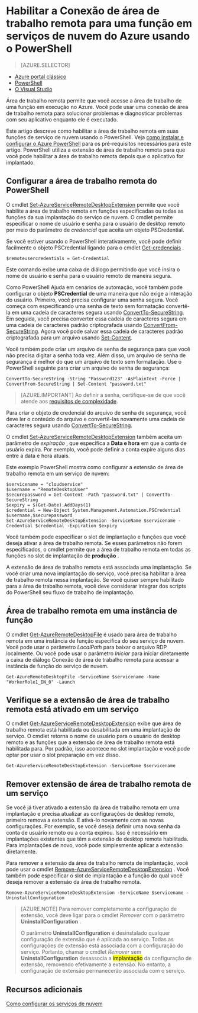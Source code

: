 <properties
pageTitle="Habilitar a Conexão de área de trabalho remota para uma função em serviços de nuvem do Azure usando o PowerShell"
description="Como configurar seu aplicativo de serviço de nuvem azure usando o PowerShell para permitir conexões de área de trabalho remotas"
services="cloud-services"
documentationCenter=""
authors="thraka"
manager="timlt"
editor=""/>
<tags
ms.service="cloud-services"
ms.workload="tbd"
ms.tgt_pltfrm="na"
ms.devlang="na"
ms.topic="article"
ms.date="08/05/2016"
ms.author="adegeo"/>

# <a name="enable-remote-desktop-connection-for-a-role-in-azure-cloud-services-using-powershell"></a>Habilitar a Conexão de área de trabalho remota para uma função em serviços de nuvem do Azure usando o PowerShell

>[AZURE.SELECTOR]
- [Azure portal clássico](cloud-services-role-enable-remote-desktop.md)
- [PowerShell](cloud-services-role-enable-remote-desktop-powershell.md)
- [O Visual Studio](../vs-azure-tools-remote-desktop-roles.md)


Área de trabalho remota permite que você acesse a área de trabalho de uma função em execução no Azure. Você pode usar uma conexão de área de trabalho remota para solucionar problemas e diagnosticar problemas com seu aplicativo enquanto ele é executado.

Este artigo descreve como habilitar a área de trabalho remota em suas funções de serviço de nuvem usando o PowerShell. Veja [como instalar e configurar o Azure PowerShell](../powershell-install-configure.md) para os pré-requisitos necessários para este artigo. PowerShell utiliza a extensão de área de trabalho remota para que você pode habilitar a área de trabalho remota depois que o aplicativo for implantado.


## <a name="configure-remote-desktop-from-powershell"></a>Configurar a área de trabalho remota do PowerShell

O cmdlet [Set-AzureServiceRemoteDesktopExtension](https://msdn.microsoft.com/library/azure/dn495117.aspx) permite que você habilite a área de trabalho remota em funções especificadas ou todas as funções da sua implantação do serviço de nuvem. O cmdlet permite especificar o nome de usuário e senha para o usuário de desktop remoto por meio do parâmetro de *credencial* que aceita um objeto PSCredential.

Se você estiver usando o PowerShell interativamente, você pode definir facilmente o objeto PSCredential ligando para o cmdlet [Get-credenciais](https://technet.microsoft.com/library/hh849815.aspx) .

```
$remoteusercredentials = Get-Credential
```

Este comando exibe uma caixa de diálogo permitindo que você insira o nome de usuário e senha para o usuário remoto de maneira segura.

Como PowerShell Ajuda em cenários de automação, você também pode configurar o objeto **PSCredential** de uma maneira que não exige a interação do usuário. Primeiro, você precisa configurar uma senha segura. Você começa com especificando uma senha de texto sem formatação convertê-la em uma cadeia de caracteres segura usando [ConvertTo-SecureString](https://technet.microsoft.com/library/hh849818.aspx). Em seguida, você precisa converter essa cadeia de caracteres segura em uma cadeia de caracteres padrão criptografada usando [ConvertFrom-SecureString](https://technet.microsoft.com/library/hh849814.aspx). Agora você pode salvar essa cadeia de caracteres padrão criptografada para um arquivo usando [Set-Content](https://technet.microsoft.com/library/ee176959.aspx).

Você também pode criar um arquivo de senha de segurança para que você não precisa digitar a senha toda vez. Além disso, um arquivo de senha de segurança é melhor do que um arquivo de texto sem formatação. Use o PowerShell seguinte para criar um arquivo de senha de segurança:

```
ConvertTo-SecureString -String "Password123" -AsPlainText -Force | ConvertFrom-SecureString | Set-Content "password.txt"
```

>[AZURE.IMPORTANT] Ao definir a senha, certifique-se de que você atende aos [requisitos de complexidade](https://technet.microsoft.com/library/cc786468.aspx).

Para criar o objeto de credencial do arquivo de senha de segurança, você deve ler o conteúdo do arquivo e convertê-las novamente uma cadeia de caracteres segura usando [ConvertTo-SecureString](https://technet.microsoft.com/library/hh849818.aspx).

O cmdlet [Set-AzureServiceRemoteDesktopExtension](https://msdn.microsoft.com/library/azure/dn495117.aspx) também aceita um parâmetro de *expiração* , que especifica a **Data e hora** em que a conta de usuário expira. Por exemplo, você pode definir a conta expire alguns dias entre a data e hora atuais.

Este exemplo PowerShell mostra como configurar a extensão de área de trabalho remota em um serviço de nuvem:

```
$servicename = "cloudservice"
$username = "RemoteDesktopUser"
$securepassword = Get-Content -Path "password.txt" | ConvertTo-SecureString
$expiry = $(Get-Date).AddDays(1)
$credential = New-Object System.Management.Automation.PSCredential $username,$securepassword
Set-AzureServiceRemoteDesktopExtension -ServiceName $servicename -Credential $credential -Expiration $expiry
```
Você também pode especificar o slot de implantação e funções que você deseja ativar a área de trabalho remota. Se esses parâmetros não forem especificados, o cmdlet permite que a área de trabalho remota em todas as funções no slot de implantação de **produção** .

A extensão de área de trabalho remota está associada uma implantação. Se você criar uma nova implantação do serviço, você precisa habilitar a área de trabalho remota nessa implantação. Se você quiser sempre habilitado para a área de trabalho remota, você deve considerar integrar dos scripts do PowerShell seu fluxo de trabalho de implantação.


## <a name="remote-desktop-into-a-role-instance"></a>Área de trabalho remota em uma instância de função
O cmdlet [Get-AzureRemoteDesktopFile](https://msdn.microsoft.com/library/azure/dn495261.aspx) é usado para área de trabalho remota em uma instância de função específica do seu serviço de nuvem. Você pode usar o parâmetro *LocalPath* para baixar o arquivo RDP localmente. Ou você pode usar o parâmetro *Iniciar* para iniciar diretamente a caixa de diálogo Conexão de área de trabalho remota para acessar a instância de função do serviço de nuvem.

```
Get-AzureRemoteDesktopFile -ServiceName $servicename -Name "WorkerRole1_IN_0" -Launch
```


## <a name="check-if-remote-desktop-extension-is-enabled-on-a-service"></a>Verifique se a extensão de área de trabalho remota está ativado em um serviço
O cmdlet [Get-AzureServiceRemoteDesktopExtension](https://msdn.microsoft.com/library/azure/dn495261.aspx) exibe que área de trabalho remota está habilitada ou desabilitada em uma implantação de serviço. O cmdlet retorna o nome de usuário para o usuário de desktop remoto e as funções que a extensão de área de trabalho remota está habilitada para. Por padrão, isso acontece no slot implantação e você pode optar por usar o slot preparação em vez disso.

```
Get-AzureServiceRemoteDesktopExtension -ServiceName $servicename
```

## <a name="remove-remote-desktop-extension-from-a-service"></a>Remover extensão de área de trabalho remota de um serviço
Se você já tiver ativado a extensão da área de trabalho remota em uma implantação e precisa atualizar as configurações de desktop remoto, primeiro remova a extensão. E ativá-lo novamente com as novas configurações. Por exemplo, se você deseja definir uma nova senha da conta de usuário remoto ou a conta expirou. Isso é necessário em implantações existentes que têm a extensão de desktop remota habilitada. Para implantações de novo, você pode simplesmente aplicar a extensão diretamente.

Para remover a extensão da área de trabalho remota de implantação, você pode usar o cmdlet [Remove-AzureServiceRemoteDesktopExtension](https://msdn.microsoft.com/library/azure/dn495280.aspx) . Você também pode especificar o slot de implantação e a função do qual você deseja remover a extensão da área de trabalho remota.

```
Remove-AzureServiceRemoteDesktopExtension -ServiceName $servicename -UninstallConfiguration
```

>[AZURE.NOTE] Para remover completamente a configuração de extensão, você deve ligar para o cmdlet *Remover* com o parâmetro **UninstallConfiguration** .
>
>O parâmetro **UninstallConfiguration** é desinstalado qualquer configuração de extensão que é aplicada ao serviço. Todas as configurações de extensão está associada com a configuração do serviço. Portanto, chamar o cmdlet *Remover* sem **UninstallConfiguration** desassocia a <mark>implantação</mark> da configuração de extensão, removendo efetivamente a extensão. No entanto, a configuração de extensão permanecerão associada com o serviço.



## <a name="additional-resources"></a>Recursos adicionais

[Como configurar os serviços de nuvem](cloud-services-how-to-configure.md)
